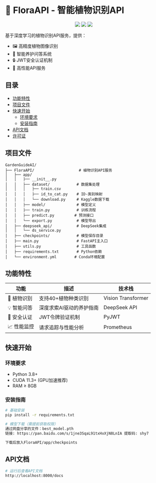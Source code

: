 <!--
 * @Author: Jeffrey Zhu JeffreyZhu0201@gmail.com
 * @Date: 2025-08-30 16:00:05
 * @LastEditors: Jeffrey Zhu JeffreyZhu0201@gmail.com
 * @LastEditTime: 2025-08-31 08:27:40
 * @FilePath: /GardenGuideAI/FloraAPI/readme.md
 * @Description: 植物识别API
 * 
 * Copyright (c) 2025 by Jeffrey Zhu, All Rights Reserved. 
-->

# 🌿 FloraAPI - 智能植物识别API

<!-- 顶部徽章 -->
<div align="center">
  <img src="https://img.shields.io/badge/Python-3.8%2B-blue?logo=python&logoColor=white">
  <img src="https://img.shields.io/badge/PyTorch-1.12%2B-red?logo=pytorch">
  <img src="https://img.shields.io/badge/License-MIT-green">
</div>



基于深度学习的植物识别API服务，提供：
- 🖼️ 高精度植物图像识别
- 💬 智能养护问答系统
- 🔒 JWT安全认证机制
- 🚀 高性能API服务

## 目录
- [功能特性](#功能特性)
- [项目文件](#项目文件)
- [快速开始](#快速开始)
  - [环境要求](#环境要求)
  - [安装指南](#安装指南)
- [API文档](#api文档)
- [许可证](#许可证)

## 项目文件
```
GardenGuideAI/
├── FloraAPI/                    # 植物识别API服务
│   ├── app/
│   │   ├── __init__.py
│   │   ├── dataset/            # 数据集处理
│   │   │   ├── train.csv
│   │   │   ├── id_to_cat.py    # ID-类别映射
│   │   │   └── download.py     # Kaggle数据下载
│   │   ├── model/              # 模型定义
│   │   ├── train.py            # 训练流程
│   │   ├── predict.py         # 预测接口
│   │   └── export.py           # 模型导出
│   ├── deepseek_api/           # DeepSeek集成
│   │   └── ds_service.py
│   ├── checkpoints/            # 模型保存目录
│   ├── main.py                 # FastAPI主入口
│   ├── utils.py                # 工具函数
│   ├── requirements.txt        # Python依赖
│   └── environment.yml        # Conda环境配置
```

## 功能特性
| 功能 | 描述 | 技术栈 |
|------|------|--------|
| 🎯 植物识别 | 支持40+植物种类识别 | Vision Transformer |
| 💡 智能问答 | 深度求索AI驱动的养护指南 | DeepSeek API |
| 🔐 安全认证 | JWT令牌验证机制 | PyJWT |
| 📈 性能监控 | 请求追踪与性能分析 | Prometheus |

## 快速开始
### 环境要求
- Python 3.8+
- CUDA 11.3+ (GPU加速推荐)
- RAM ≥ 8GB

### 安装指南
```bash
# 基础安装
pip install -r requirements.txt

# 模型下载（需提前获取权限）
通过网盘分享的文件：best_model.pth
链接: https://pan.baidu.com/s/1jne3SqaL91txHxXjN8LnIA 提取码: shy7

下载后放入FloraAPI/app/checkpoints

```

## API文档
```bash
# 运行后查看API文档
http://localhost:8000/docs
```

